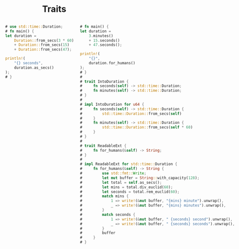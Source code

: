 # Traits

<div style="display: flex; justify-content: center; gap: 20px;">
<div style="flex-basis: 50%; flex: 1 0;">

```rust
# use std::time::Duration;
# fn main() {
let duration =
    Duration::from_secs(3 * 60)
    + Duration::from_secs(15)
    + Duration::from_secs(47);

println!(
    "{} seconds",
    duration.as_secs()
);
# }
```

</div>
<div style="flex-basis: 50%; flex: 1 0;">

```rust
# fn main() {
let duration =
    3.minutes()
    + 15.seconds()
    + 47.seconds();

println!(
    "{}",
    duration.for_humans()
);
# }
#
# trait IntoDuration {
#     fn seconds(self) -> std::time::Duration;
#     fn minutes(self) -> std::time::Duration;
# }
#
# impl IntoDuration for u64 {
#     fn seconds(self) -> std::time::Duration {
#         std::time::Duration::from_secs(self)
#     }
#     fn minutes(self) -> std::time::Duration {
#         std::time::Duration::from_secs(self * 60)
#     }
# }
#
# trait ReadableExt {
#     fn for_humans(&self) -> String;
# }
#
# impl ReadableExt for std::time::Duration {
#     fn for_humans(&self) -> String {
#         use std::fmt::Write;
#         let mut buffer = String::with_capacity(128);
#         let total = self.as_secs();
#         let mins = total.div_euclid(60);
#         let seconds = total.rem_euclid(60);
#         match mins {
#             1 => write!(&mut buffer, "{mins} minute").unwrap(),
#             _ => write!(&mut buffer, "{mins} minutes").unwrap(),
#         }
#         match seconds {
#             1 => write!(&mut buffer, " {seconds} second").unwrap(),
#             _ => write!(&mut buffer, " {seconds} seconds").unwrap(),
#         }
#         buffer
#     }
# }
```

</div>
</div>

<!--
* In Rust, we can write code, that is very readable, *and* still retain strong type checking.
* Over here we have 3 minutes, plus 15 seconds, plus 47 seconds.
* and when we run it, we get 4 minutes 2 seconds.
* We have this bit `for_humans()` here because it's easier to understand 4 minutes and 2 seconds, compared to 242,000 milliseconds.
* Because imagine, if one of you asked, "how long will the talk be?"
* and I replied, "2,700,000 milliseconds."
-->
